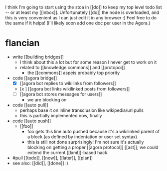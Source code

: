 I think I'm going to start using the stoa in [[do]] to keep my top level todo list -- or at least my [[inbox]]. Unfortunately [[do]] the node is overloaded, and this is very convenient as I can just edit it in any browser :) Feel free to do the same if it helps! (I'll likely soon add one doc per user in the Agora.)

# flancian
- write [[building bridges]]
  - I think about this a lot but for some reason I never get to work on it
  - related to [[knowledge commons]] and [[protopoi]]
      - the [[commons]] aspeis probably top priority
- code [[agora bridge]]
  - [x] [[agora bot replies to wikilinks from followers]]
  - [x ] [[agora bot links wikilinked posts from followers]]
  - [ ] [[agora bot stores messages for users]]
      - we are blocking on 
- code [[auto pull]]
  - perhaps base it on inline transclusion like wikipedia/url pulls
  - this is partially implemented now, finally
- code [[auto push]]
  - [[foo]]
      - foo gets this line auto pushed because it's a wikilinked parent of a block (as defined by indentation or user set syntax)
      - this is still not done surprisingly! I'm not sure it's actually blocking on getting a proper [[agora protocol]] [[ast]]; we could extend the current [[lxml]]-based hack.
- #pull [[todo]], [[now]], [[later]], [[plan]]
- see also: [[did]], [[done]] :)